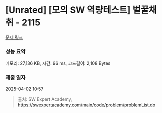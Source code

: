 # [Unrated] [모의 SW 역량테스트] 벌꿀채취 - 2115 

[문제 링크](https://swexpertacademy.com/main/code/problem/problemDetail.do?contestProbId=AV5V4A46AdIDFAWu) 

### 성능 요약

메모리: 27,136 KB, 시간: 96 ms, 코드길이: 2,108 Bytes

### 제출 일자

2025-04-02 10:57



> 출처: SW Expert Academy, https://swexpertacademy.com/main/code/problem/problemList.do